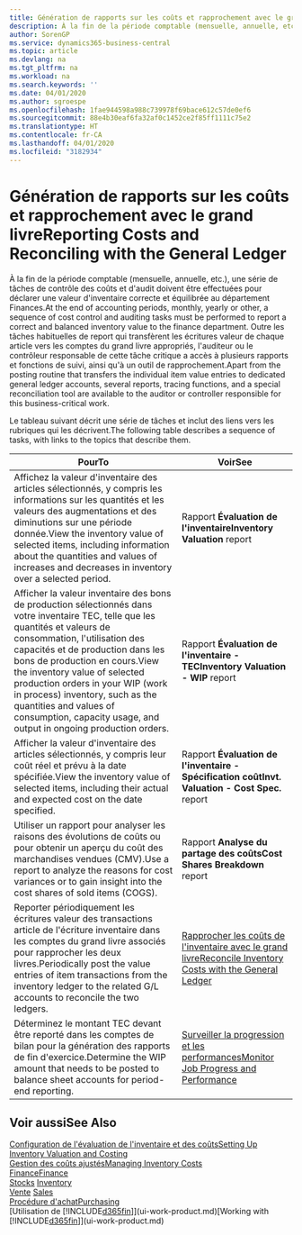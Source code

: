 ```yaml
---
title: Génération de rapports sur les coûts et rapprochement avec le grand livre | Microsoft Docs
description: À la fin de la période comptable (mensuelle, annuelle, etc.), une série de tâches de contrôle des coûts et d'audit doivent être effectuées pour déclarer une valeur d'inventaire correcte et équilibrée au département Finances. Outre les tâches habituelles de report qui transfèrent les écritures valeur de chaque article vers les comptes du grand livre appropriés, l'auditeur ou le contrôleur responsable de cette tâche critique a accès à plusieurs rapports et fonctions de suivi, ainsi qu'à un outil de rapprochement.
author: SorenGP
ms.service: dynamics365-business-central
ms.topic: article
ms.devlang: na
ms.tgt_pltfrm: na
ms.workload: na
ms.search.keywords: ''
ms.date: 04/01/2020
ms.author: sgroespe
ms.openlocfilehash: 1fae944598a988c739978f69bace612c57de0ef6
ms.sourcegitcommit: 88e4b30eaf6fa32af0c1452ce2f85ff1111c75e2
ms.translationtype: HT
ms.contentlocale: fr-CA
ms.lasthandoff: 04/01/2020
ms.locfileid: "3182934"
---
```

# <a name="reporting-costs-and-reconciling-with-the-general-ledger"></a><span data-ttu-id="310e0-104">Génération de rapports sur les coûts et rapprochement avec le grand livre</span><span class="sxs-lookup"><span data-stu-id="310e0-104">Reporting Costs and Reconciling with the General Ledger</span></span>
<span data-ttu-id="310e0-105">À la fin de la période comptable (mensuelle, annuelle, etc.), une série de tâches de contrôle des coûts et d'audit doivent être effectuées pour déclarer une valeur d'inventaire correcte et équilibrée au département Finances.</span><span class="sxs-lookup"><span data-stu-id="310e0-105">At the end of accounting periods, monthly, yearly or other, a sequence of cost control and auditing tasks must be performed to report a correct and balanced inventory value to the finance department.</span></span> <span data-ttu-id="310e0-106">Outre les tâches habituelles de report qui transfèrent les écritures valeur de chaque article vers les comptes du grand livre appropriés, l'auditeur ou le contrôleur responsable de cette tâche critique a accès à plusieurs rapports et fonctions de suivi, ainsi qu'à un outil de rapprochement.</span><span class="sxs-lookup"><span data-stu-id="310e0-106">Apart from the posting routine that transfers the individual item value entries to dedicated general ledger accounts, several reports, tracing functions, and a special reconciliation tool are available to the auditor or controller responsible for this business-critical work.</span></span>  

 <span data-ttu-id="310e0-107">Le tableau suivant décrit une série de tâches et inclut des liens vers les rubriques qui les décrivent.</span><span class="sxs-lookup"><span data-stu-id="310e0-107">The following table describes a sequence of tasks, with links to the topics that describe them.</span></span>   

|<span data-ttu-id="310e0-108">**Pour**</span><span class="sxs-lookup"><span data-stu-id="310e0-108">**To**</span></span>|<span data-ttu-id="310e0-109">**Voir**</span><span class="sxs-lookup"><span data-stu-id="310e0-109">**See**</span></span>|  
|------------|-------------|  
|<span data-ttu-id="310e0-110">Affichez la valeur d'inventaire des articles sélectionnés, y compris les informations sur les quantités et les valeurs des augmentations et des diminutions sur une période donnée.</span><span class="sxs-lookup"><span data-stu-id="310e0-110">View the inventory value of selected items, including information about the quantities and values of increases and decreases in inventory over a selected period.</span></span>|<span data-ttu-id="310e0-111">Rapport **Évaluation de l'inventaire**</span><span class="sxs-lookup"><span data-stu-id="310e0-111">**Inventory Valuation** report</span></span>|  
|<span data-ttu-id="310e0-112">Afficher la valeur inventaire des bons de production sélectionnés dans votre inventaire TEC, telle que les quantités et valeurs de consommation, l'utilisation des capacités et de production dans les bons de production en cours.</span><span class="sxs-lookup"><span data-stu-id="310e0-112">View the inventory value of selected production orders in your WIP (work in process) inventory, such as the quantities and values of consumption, capacity usage, and output in ongoing production orders.</span></span>|<span data-ttu-id="310e0-113">Rapport **Évaluation de l'inventaire - TEC**</span><span class="sxs-lookup"><span data-stu-id="310e0-113">**Inventory Valuation - WIP** report</span></span>|  
|<span data-ttu-id="310e0-114">Afficher la valeur d'inventaire des articles sélectionnés, y compris leur coût réel et prévu à la date spécifiée.</span><span class="sxs-lookup"><span data-stu-id="310e0-114">View the inventory value of selected items, including their actual and expected cost on the date specified.</span></span>|<span data-ttu-id="310e0-115">Rapport **Évaluation de l'inventaire - Spécification coût**</span><span class="sxs-lookup"><span data-stu-id="310e0-115">**Invt. Valuation - Cost Spec.** report</span></span>|  
|<span data-ttu-id="310e0-116">Utiliser un rapport pour analyser les raisons des évolutions de coûts ou pour obtenir un aperçu du coût des marchandises vendues (CMV).</span><span class="sxs-lookup"><span data-stu-id="310e0-116">Use a report to analyze the reasons for cost variances or to gain insight into the cost shares of sold items (COGS).</span></span>|<span data-ttu-id="310e0-117">Rapport **Analyse du partage des coûts**</span><span class="sxs-lookup"><span data-stu-id="310e0-117">**Cost Shares Breakdown** report</span></span>|  
|<span data-ttu-id="310e0-118">Reporter périodiquement les écritures valeur des transactions article de l'écriture inventaire dans les comptes du grand livre associés pour rapprocher les deux livres.</span><span class="sxs-lookup"><span data-stu-id="310e0-118">Periodically post the value entries of item transactions from the inventory ledger to the related G/L accounts to reconcile the two ledgers.</span></span>|[<span data-ttu-id="310e0-119">Rapprocher les coûts de l'inventaire avec le grand livre</span><span class="sxs-lookup"><span data-stu-id="310e0-119">Reconcile Inventory Costs with the General Ledger</span></span>](finance-how-to-post-inventory-costs-to-the-general-ledger.md)|  
|<span data-ttu-id="310e0-120">Déterminez le montant TEC devant être reporté dans les comptes de bilan pour la génération des rapports de fin d'exercice.</span><span class="sxs-lookup"><span data-stu-id="310e0-120">Determine the WIP amount that needs to be posted to balance sheet accounts for period-end reporting.</span></span>|[<span data-ttu-id="310e0-121">Surveiller la progression et les performances</span><span class="sxs-lookup"><span data-stu-id="310e0-121">Monitor Job Progress and Performance</span></span>](projects-how-monitor-progress-performance.md)|

## <a name="see-also"></a><span data-ttu-id="310e0-122">Voir aussi</span><span class="sxs-lookup"><span data-stu-id="310e0-122">See Also</span></span>  
[<span data-ttu-id="310e0-123">Configuration de l'évaluation de l'inventaire et des coûts</span><span class="sxs-lookup"><span data-stu-id="310e0-123">Setting Up Inventory Valuation and Costing</span></span>](finance-set-up-inventory-valuation-and-costing.md)  
[<span data-ttu-id="310e0-124">Gestion des coûts ajustés</span><span class="sxs-lookup"><span data-stu-id="310e0-124">Managing Inventory Costs</span></span>](finance-manage-inventory-costs.md)  
[<span data-ttu-id="310e0-125">Finance</span><span class="sxs-lookup"><span data-stu-id="310e0-125">Finance</span></span>](finance.md)  
<span data-ttu-id="310e0-126">[Stocks](inventory-manage-inventory.md) </span><span class="sxs-lookup"><span data-stu-id="310e0-126">[Inventory](inventory-manage-inventory.md) </span></span>  
<span data-ttu-id="310e0-127">[Vente](sales-manage-sales.md) </span><span class="sxs-lookup"><span data-stu-id="310e0-127">[Sales](sales-manage-sales.md) </span></span>  
[<span data-ttu-id="310e0-128">Procédure d'achat</span><span class="sxs-lookup"><span data-stu-id="310e0-128">Purchasing</span></span>](purchasing-manage-purchasing.md)  
<span data-ttu-id="310e0-129">[Utilisation de [!INCLUDE[d365fin](includes/d365fin_md.md)]](ui-work-product.md)</span><span class="sxs-lookup"><span data-stu-id="310e0-129">[Working with [!INCLUDE[d365fin](includes/d365fin_md.md)]](ui-work-product.md)</span></span>
